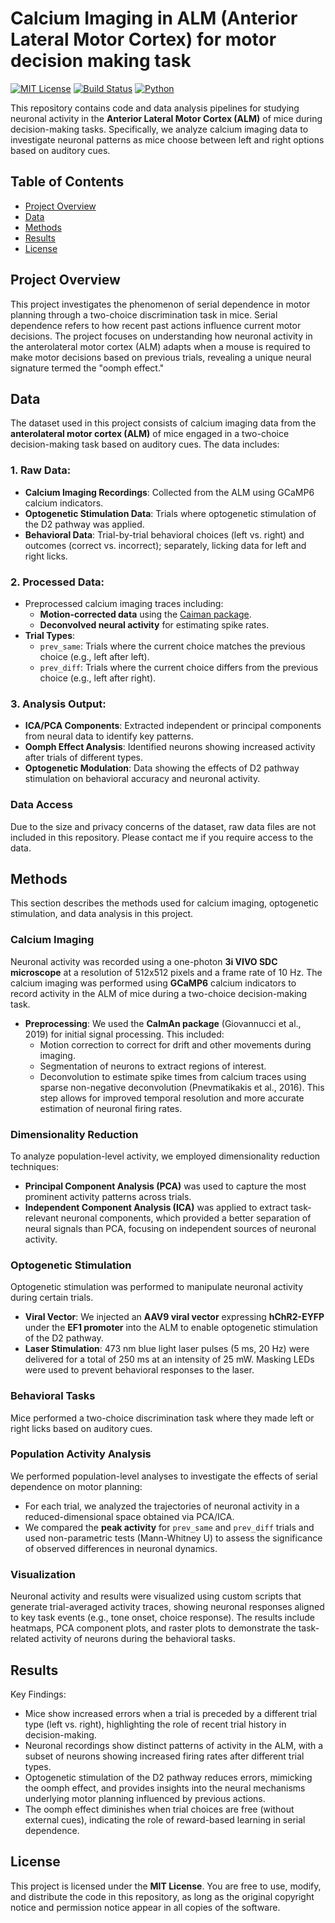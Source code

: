 # Calcium Imaging in ALM (Anterior Lateral Motor Cortex) for motor decision making task

[![MIT License](https://img.shields.io/badge/license-MIT-blue.svg)](LICENSE)
[![Build Status](https://img.shields.io/badge/build-passing-brightgreen)]()
[![Python](https://img.shields.io/badge/python-3.x-brightgreen)](https://www.python.org/)

This repository contains code and data analysis pipelines for studying neuronal activity in the **Anterior Lateral Motor Cortex (ALM)** of mice during decision-making tasks. Specifically, we analyze calcium imaging data to investigate neuronal patterns as mice choose between left and right options based on auditory cues.

## Table of Contents

- [Project Overview](#project-overview)
- [Data](#data)
- [Methods](#methods)
- [Results](#results)
- [License](#license)

## Project Overview

This project investigates the phenomenon of serial dependence in motor planning through a two-choice discrimination task in mice. Serial dependence refers to how recent past actions influence current motor decisions. The project focuses on understanding how neuronal activity in the anterolateral motor cortex (ALM) adapts when a mouse is required to make motor decisions based on previous trials, revealing a unique neural signature termed the "oomph effect."

## Data

The dataset used in this project consists of calcium imaging data from the **anterolateral motor cortex (ALM)** of mice engaged in a two-choice decision-making task based on auditory cues. The data includes:

### 1. Raw Data:
- **Calcium Imaging Recordings**: Collected from the ALM using GCaMP6 calcium indicators.
- **Optogenetic Stimulation Data**: Trials where optogenetic stimulation of the D2 pathway was applied.
- **Behavioral Data**: Trial-by-trial behavioral choices (left vs. right) and outcomes (correct vs. incorrect); separately, licking data for left and right licks.

### 2. Processed Data:
- Preprocessed calcium imaging traces including:
  - **Motion-corrected data** using the [Caiman package](https://github.com/flatironinstitute/CaImAn).
  - **Deconvolved neural activity** for estimating spike rates.
- **Trial Types**:
  - `prev_same`: Trials where the current choice matches the previous choice (e.g., left after left).
  - `prev_diff`: Trials where the current choice differs from the previous choice (e.g., left after right).

### 3. Analysis Output:
- **ICA/PCA Components**: Extracted independent or principal components from neural data to identify key patterns.
- **Oomph Effect Analysis**: Identified neurons showing increased activity after trials of different types.
- **Optogenetic Modulation**: Data showing the effects of D2 pathway stimulation on behavioral accuracy and neuronal activity.

### Data Access
Due to the size and privacy concerns of the dataset, raw data files are not included in this repository. Please contact me if you require access to the data.

## Methods

This section describes the methods used for calcium imaging, optogenetic stimulation, and data analysis in this project.

### Calcium Imaging
Neuronal activity was recorded using a one-photon **3i VIVO SDC microscope** at a resolution of 512x512 pixels and a frame rate of 10 Hz. The calcium imaging was performed using **GCaMP6** calcium indicators to record activity in the ALM of mice during a two-choice decision-making task.

- **Preprocessing**: We used the **CaImAn package** (Giovannucci et al., 2019) for initial signal processing. This included:
  - Motion correction to correct for drift and other movements during imaging.
  - Segmentation of neurons to extract regions of interest.
  - Deconvolution to estimate spike times from calcium traces using sparse non-negative deconvolution (Pnevmatikakis et al., 2016). This step allows for improved temporal resolution and more accurate estimation of neuronal firing rates.

### Dimensionality Reduction
To analyze population-level activity, we employed dimensionality reduction techniques:
- **Principal Component Analysis (PCA)** was used to capture the most prominent activity patterns across trials.
- **Independent Component Analysis (ICA)** was applied to extract task-relevant neuronal components, which provided a better separation of neural signals than PCA, focusing on independent sources of neuronal activity.

### Optogenetic Stimulation
Optogenetic stimulation was performed to manipulate neuronal activity during certain trials.
- **Viral Vector**: We injected an **AAV9 viral vector** expressing **hChR2-EYFP** under the **EF1 promoter** into the ALM to enable optogenetic stimulation of the D2 pathway.
- **Laser Stimulation**: 473 nm blue light laser pulses (5 ms, 20 Hz) were delivered for a total of 250 ms at an intensity of 25 mW. Masking LEDs were used to prevent behavioral responses to the laser.

### Behavioral Tasks
Mice performed a two-choice discrimination task where they made left or right licks based on auditory cues.

### Population Activity Analysis
We performed population-level analyses to investigate the effects of serial dependence on motor planning:
- For each trial, we analyzed the trajectories of neuronal activity in a reduced-dimensional space obtained via PCA/ICA.
- We compared the **peak activity** for `prev_same` and `prev_diff` trials and used non-parametric tests (Mann-Whitney U) to assess the significance of observed differences in neuronal dynamics.

### Visualization
Neuronal activity and results were visualized using custom scripts that generate trial-averaged activity traces, showing neuronal responses aligned to key task events (e.g., tone onset, choice response). The results include heatmaps, PCA component plots, and raster plots to demonstrate the task-related activity of neurons during the behavioral tasks.


## Results
Key Findings:  
* Mice show increased errors when a trial is preceded by a different trial type (left vs. right), highlighting the role of recent trial history in decision-making.
* Neuronal recordings show distinct patterns of activity in the ALM, with a subset of neurons showing increased firing rates after different trial types.
* Optogenetic stimulation of the D2 pathway reduces errors, mimicking the oomph effect, and provides insights into the neural mechanisms underlying motor planning influenced by previous actions.
* The oomph effect diminishes when trial choices are free (without external cues), indicating the role of reward-based learning in serial dependence.

## License

This project is licensed under the **MIT License**. You are free to use, modify, and distribute the code in this repository, as long as the original copyright notice and permission notice appear in all copies of the software.




